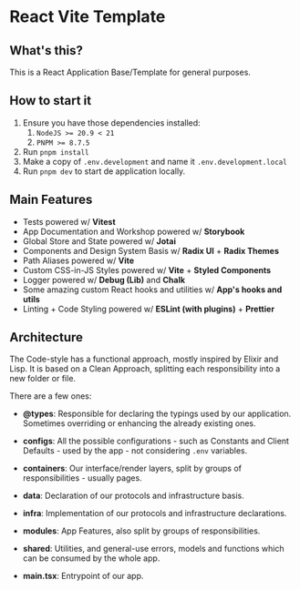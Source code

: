 # React Vite Template

## What's this?

This is a React Application Base/Template for general purposes.

## How to start it

1. Ensure you have those dependencies installed:
   1. `NodeJS >= 20.9 < 21`
   2. `PNPM >= 8.7.5`
2. Run `pnpm install`
3. Make a copy of `.env.development` and name it `.env.development.local`
4. Run `pnpm dev` to start de application locally.

## Main Features

- Tests powered w/ **Vitest**
- App Documentation and Workshop powered w/ **Storybook**
- Global Store and State powered w/ **Jotai**
- Components and Design System Basis w/ **Radix UI** + **Radix Themes**
- Path Aliases powered w/ **Vite**
- Custom CSS-in-JS Styles powered w/ **Vite** + **Styled Components**
- Logger powered w/ **Debug (Lib)** and **Chalk**
- Some amazing custom React hooks and utilities w/ **App's hooks and utils**
- Linting + Code Styling powered w/ **ESLint (with plugins)** + **Prettier**

## Architecture

The Code-style has a functional approach, mostly inspired by Elixir and Lisp.
It is based on a Clean Approach, splitting each responsibility into a new folder or file.

There are a few ones:

- **@types**: Responsible for declaring the typings used by our application. Sometimes overriding or enhancing the already existing ones.

- **configs**: All the possible configurations - such as Constants and Client Defaults - used by the app - not considering `.env` variables.

- **containers**: Our interface/render layers, split by groups of responsibilities - usually pages.

- **data**: Declaration of our protocols and infrastructure basis.

- **infra**: Implementation of our protocols and infrastructure declarations.

- **modules**: App Features, also split by groups of responsibilities.

- **shared**: Utilities, and general-use errors, models and functions which can be consumed by the whole app.

- **main.tsx**: Entrypoint of our app.
